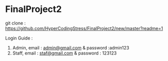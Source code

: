 # FinalProject2

git clone : https://github.com/HyperCodingStress/FinalProject2/new/master?readme=1

Login Guide :
  1) Admin, email : admin@gmail.com & password :admin123
  2) Staff, email : staf@gmail.com & password : 123123
